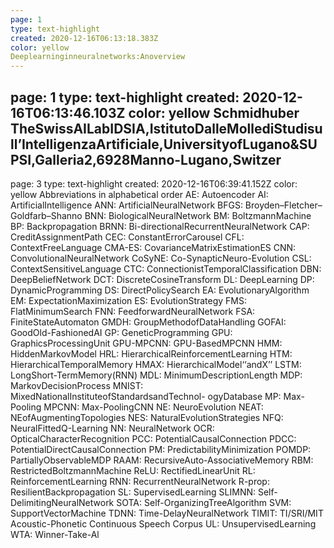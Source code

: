 ```yaml
---
page: 1
type: text-highlight
created: 2020-12-16T06:13:18.383Z
color: yellow
Deeplearninginneuralnetworks:Anoverview
---
```

page: 1
type: text-highlight
created: 2020-12-16T06:13:46.103Z
color: yellow
Schmidhuber TheSwissAILabIDSIA,IstitutoDalleMollediStudisull’IntelligenzaArtificiale,UniversityofLugano&SUPSI,Galleria2,6928Manno-Lugano,Switzer
---
page: 3
type: text-highlight
created: 2020-12-16T06:39:41.152Z
color: yellow
Abbreviations in alphabetical order AE:   Autoencoder AI:   ArtificialIntelligence ANN:  ArtificialNeuralNetwork BFGS:  Broyden–Fletcher–Goldfarb–Shanno BNN:  BiologicalNeuralNetwork BM:  BoltzmannMachine BP:   Backpropagation BRNN: Bi-directionalRecurrentNeuralNetwork CAP:  CreditAssignmentPath CEC:  ConstantErrorCarousel CFL:  ContextFreeLanguage CMA-ES: CovarianceMatrixEstimationES CNN:  ConvolutionalNeuralNetwork CoSyNE: Co-SynapticNeuro-Evolution CSL:  ContextSensitiveLanguage CTC:  ConnectionistTemporalClassification DBN:  DeepBeliefNetwork DCT:  DiscreteCosineTransform DL:   DeepLearning DP:   DynamicProgramming DS:   DirectPolicySearch EA:   EvolutionaryAlgorithm EM:  ExpectationMaximization ES:   EvolutionStrategy FMS:  FlatMinimumSearch FNN:  FeedforwardNeuralNetwork FSA:  FiniteStateAutomaton GMDH: GroupMethodofDataHandling GOFAI: GoodOld-FashionedAI GP:   GeneticProgramming GPU:  GraphicsProcessingUnit GPU-MPCNN: GPU-BasedMPCNN HMM: HiddenMarkovModel HRL:  HierarchicalReinforcementLearning HTM:  HierarchicalTemporalMemory HMAX: HierarchicalModel‘‘andX’’ LSTM: LongShort-TermMemory(RNN) MDL:  MinimumDescriptionLength MDP:  MarkovDecisionProcess MNIST: MixedNationalInstituteofStandardsandTechnol- ogyDatabase MP:  Max-Pooling MPCNN: Max-PoolingCNN NE:   NeuroEvolution NEAT: NEofAugmentingTopologies NES:  NaturalEvolutionStrategies NFQ:  NeuralFittedQ-Learning NN:   NeuralNetwork OCR:  OpticalCharacterRecognition PCC:  PotentialCausalConnection PDCC: PotentialDirectCausalConnection PM:  PredictabilityMinimization POMDP: PartiallyObservableMDP RAAM: RecursiveAuto-AssociativeMemory RBM:  RestrictedBoltzmannMachine ReLU:  RectifiedLinearUnit RL:   ReinforcementLearning RNN:  RecurrentNeuralNetwork R-prop: ResilientBackpropagation SL:   SupervisedLearning SLIMNN: Self-DelimitingNeuralNetwork SOTA:  Self-OrganizingTreeAlgorithm SVM:  SupportVectorMachine TDNN: Time-DelayNeuralNetwork TIMIT: TI/SRI/MIT Acoustic-Phonetic Continuous Speech Corpus UL:   UnsupervisedLearning WTA:  Winner-Take-Al

